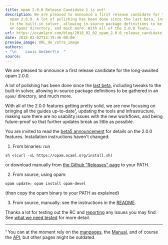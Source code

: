 ```yaml
---
title: opam 2.0.0 Release Candidate 1 is out!
description: We are pleased to announce a first release candidate for the long-awaited
  opam 2.0.0. A lot of polishing has been done since the last beta, including tweaks
  to the built-in solver, allowing in-source package definitions to be gathered in
  an opam/ directory, and much more. With all of the 2.0.0 featu...
url: https://ocamlpro.com/blog/2018_02_02_opam_2.0.0_release_candidate_1_is_out
date: 2018-02-02T13:19:46-00:00
preview_image: URL_de_votre_image
authors:
- "\n    Louis Gesbert\n  "
source:
---
```


<p>We are pleased to announce a first release candidate for the long-awaited opam 2.0.0.</p>
<p>A lot of polishing has been done since the <a href="https://opam.ocaml.org/blog/opam-2-0-beta5/">last beta</a>, including tweaks to the built-in solver, allowing in-source package definitions to be gathered in an <code>opam/</code> directory, and much more.</p>
<p>With all of the 2.0.0 features getting pretty solid, we are now focusing on bringing all the guides up-to-date<a href="https://ocamlpro.com/blog/feed#foot-1">&sup1;</a>, updating the tools and infrastructure, making sure there are no usability issues with the new workflows, and being future-proof so that further updates break as little as possible.</p>
<p>You are invited to read the <a href="https://opam.ocaml.org/blog/opam-2-0-beta5/">beta5 announcement</a> for details on the 2.0.0 features. Installation instructions haven't changed:</p>
<ol>
<li>From binaries: run
</li>
</ol>
<pre><code class="language-shell-session">sh &lt;(curl -sL https://opam.ocaml.org/install.sh)
</code></pre>
<p>or download manually from <a href="https://github.com/ocaml/opam/releases/tag/2.0.0-rc">the Github &quot;Releases&quot; page</a> to your PATH.</p>
<ol start="2">
<li>From source, using opam:
</li>
</ol>
<pre><code class="language-shell-session">opam update; opam install opam-devel
</code></pre>
<p>(then copy the opam binary to your PATH as explained)</p>
<ol start="3">
<li>From source, manually: see the instructions in the <a href="https://github.com/ocaml/opam/tree/2.0.0-rc#opam---a-package-manager-for-ocaml">README</a>.
</li>
</ol>
<p>Thanks a lot for testing out the RC and <a href="https://github.com/ocaml/opam/issues">reporting</a> any issues you may find. See <a href="https://opam.ocaml.org/blog/opam-2-0-beta5/#What-we-need-tested">what we need tested</a> for more detail.</p>
<hr/>
<p><a>&sup1;</a> You can at the moment rely on the <a href="http://opam.ocaml.org/doc/2.0/man/opam.html">manpages</a>, the <a href="http://opam.ocaml.org/doc/2.0/Manual.html">Manual</a>, and of course the <a href="http://opam.ocaml.org/doc/2.0/api/">API</a>, but other pages might be outdated.</p>


